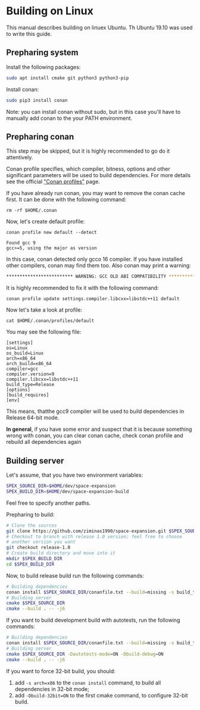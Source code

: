 # Building on Linux
This manual describes building on linuex Ubuntu. Th Ubuntu 19.10 was used to write this guide.

## Prepharing system
Install the following packages:
```bash
sudo apt install cmake git python3 python3-pip
```

Install conan:
```bash
sudo pip3 install conan
```
Note: you can install conan without sudo, but in this case you'll have to manually add conan to the your PATH environment.

## Prepharing conan
This step may be skipped, but it is highly recommended to go do it attentively.

Conan profile specifies, which compiler, bitness, options and other significant parameters will be used to build dependencies. For more details see the official ["Conan profiles"](https://docs.conan.io/en/latest/reference/profiles.html) page.

If you have already run conan, you may want to remove the conan cache first. It can be done with the following command:
```
rm -rf $HOME/.conan
```
Now, let's create default profile:
```
conan profile new default --detect

Found gcc 9
gcc>=5, using the major as version
```
In this case, conan detected only gcco 16 compiler. If you have installed other compilers, conan may find them too. Also conan may print a warning:
```bash
************************* WARNING: GCC OLD ABI COMPATIBILITY ***********************
```
It is highly recommended to fix it with the following command:
```
conan profile update settings.compiler.libcxx=libstdc++11 default
```

Now let's take a look at profile:
```
cat $HOME/.conan/profiles/default
```

You may see the following file:
```
[settings]
os=Linux
os_build=Linux
arch=x86_64
arch_build=x86_64
compiler=gcc
compiler.version=9
compiler.libcxx=libstdc++11
build_type=Release
[options]
[build_requires]
[env]
```
This means, thatthe gcc9 compiler will be used to build dependencies in Release 64-bit mode.

**In general**, if you have some error and suspect that it is because something wrong with conan, you can clear conan cache, check conan profiile and rebuild all dependencies again

## Building server
Let's assume, that you have two environment variables:
```bash
SPEX_SOURCE_DIR=$HOME/dev/space-expansion
SPEX_BUILD_DIR=$HOME/dev/space-expansion-build
```
Feel free to specify another paths.

Prepharing to build:
```bash
# Clone the sources
git clone https://github.com/ziminas1990/space-expansion.git $SPEX_SOURCE_DIR
# Checkout to branch with release 1.0 version; feel free to choose
# another version you want
git checkout release-1.0
# Create build directory and move into it
mkdir $SPEX_BUILD_DIR
cd $SPEX_BUILD_DIR
```

Now, to build release build run the following commands:
```bash
# Building dependencies
conan install $SPEX_SOURCE_DIR/conanfile.txt --build=missing -s build_type=Release
# Building server
cmake $SPEX_SOURCE_DIR
cmake --build . -- -j6
```

If you want to build development build with autotests, run the following commands:
```bash
# Building dependencies
conan install $SPEX_SOURCE_DIR/conanfile.txt --build=missing -s build_type=Debug
# Building server
cmake $SPEX_SOURCE_DIR -Dautotests-mode=ON -Dbuild-debug=ON
cmake --build . -- -j6
```

If you want to force 32-bit build, you should:
1. add `-s arch=x86` to the `conan install` command, to build all dependencies in 32-bit mode;
2. add `-Dbuild-32bit=ON` to the first cmake command, to configure 32-bit build.
